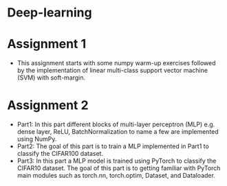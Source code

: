 # Deep-learning

# Assignment 1

* This assignment starts with some numpy warm-up exercises followed by the implementation of linear multi-class support vector machine (SVM) with soft-margin.


# Assignment 2
* Part1: In this part different blocks of multi-layer perceptron (MLP) e.g. dense layer, ReLU, BatchNormalization to name a few are implemented using NumPy.
* Part2: The goal of this part is to train a MLP implemented in Part1 to classify the CIFAR100 dataset.
* Part3: In this part a MLP model is trained using PyTorch to classify the CIFAR10 dataset. The goal of this part is to getting familiar with PyTorch main modules such as torch.nn, torch.optim, Dataset, and Dataloader.




